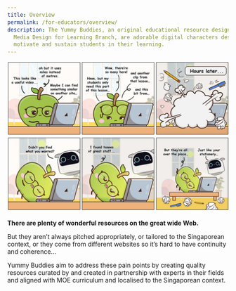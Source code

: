 ```yaml
---
title: Overview
permalink: /for-educators/overview/
description: The Yummy Buddies, an original educational resource designed by the
  Media Design for Learning Branch, are adorable digital characters designed to
  motivate and sustain students in their learning.
---
```

![the problem](/images/Comics/Website/educator_overview.jpg)

**There are plenty of wonderful resources on the great wide Web.**

But they aren’t always pitched appropriately, or tailored to the Singaporean context, or they come from different websites so it’s hard to have continuity and coherence… 

Yummy Buddies aim to address these pain points by creating quality resources curated by and created in partnership with experts in their fields and aligned with MOE curriculum and localised to the Singaporean context.